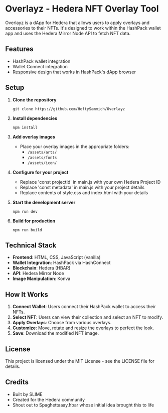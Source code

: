 # Overlayz - Hedera NFT Overlay Tool

Overlayz is a dApp for Hedera that allows users to apply overlays and accessories to their NFTs. It's designed to work within the HashPack wallet app and uses the Hedera Mirror Node API to fetch NFT data.

## Features

- HashPack wallet integration
- Wallet Connect integration
- Responsive design that works in HashPack's dApp browser

## Setup

1. **Clone the repository**
   ```
   git clone https://github.com/HeftySammich/Overlayz
   ```

2. **Install dependencies**
   ```
   npm install
   ```

3. **Add overlay images**
   - Place your overlay images in the appropriate folders:
     - `/assets/arts/`
     - `/assets/fonts`
     - `/assets/icon/`
    
4. **Configure for your project**
   - Replace 'const projectId' in main.js with your own Hedera Project ID
   - Replace 'const metadata' in main.js with your project details
   - Replace contents of style.css and index.html with your details
  
5. **Start the development server**
   ```
   npm run dev
   ```

6. **Build for production**
   ```
   npm run build
   ```

## Technical Stack

- **Frontend**: HTML, CSS, JavaScript (vanilla)
- **Wallet Integration**: HashPack via HashConnect
- **Blockchain**: Hedera (HBAR)
- **API**: Hedera Mirror Node
- **Image Manipulation**: Konva

## How It Works

1. **Connect Wallet**: Users connect their HashPack wallet to access their NFTs.
2. **Select NFT**: Users can view their collection and select an NFT to modify.
3. **Apply Overlays**: Choose from various overlays.
4. **Customize**: Move, rotate and resize the overlays to perfect the look.
5. **Save**: Download the modified NFT image.

## License

This project is licensed under the MIT License - see the LICENSE file for details.

## Credits

- Built by SLIME
- Created for the Hedera community
- Shout out to Spagħettaaay.ħbar whose initial idea brought this to life
